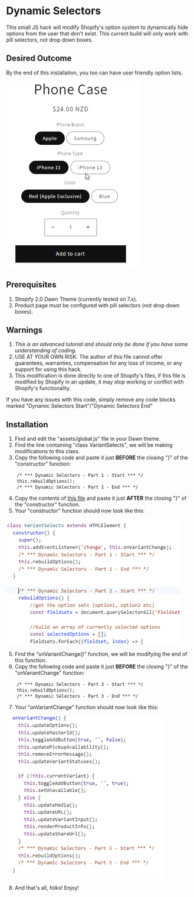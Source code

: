 # Dynamic Selectors
This small JS hack will modify Shopify's option system to dynamically hide options from the user that don't exist. This current build will only work with pill selectors, not drop down boxes.

## Desired Outcome
By the end of this installation, you too can have user friendly option lists.

![Dynamic Selectors in action](/dynamic-selectors.gif?v=5)

## Prerequisites
1. Shopify 2.0 Dawn Theme (currently tested on 7.x).
2. Product page must be configured with pill selectors (not drop down boxes).

## Warnings
1. *This is an advanced tutorial and should only be done if you have some understanding of coding.* 
2. USE AT YOUR OWN RISK. The author of this file cannot offer guarantees, warranties, compensation for any loss of income, or any support for using this hack.
3. This modification is done directly to one of Shopify's files, if this file is modified by Shopify in an update, it may stop working or conflict with Shopify's functionality. 

If you have any issues with this code, simply remove any code blocks marked "Dynamic Selectors Start"/"Dynamic Selectors End"

## Installation
1. Find and edit the "assets/global.js" file in your Dawn theme.
2. Find the line containing "class VariantSelects", we will be making modifications to this class.
3. Copy the following code and paste it just **BEFORE** the closing "}" of the "constructor" function:

```
    /* *** Dynamic Selectors - Part 1 - Start *** */
    this.rebuildOptions();
    /* *** Dynamic Selectors - Part 1 - End *** */
```

4. Copy the contents of [this file](/global-modify-step-2.js) and paste it just **AFTER** the closing "}" of the "constructor" function.
5. Your "constructor" function should now look like this:

![Step 1 & 2](/dynamic-selectors-step-1-2.png)

5. Find the "onVariantChange()" function, we will be modifying the end of this function.
6. Copy the following code and paste it just **BEFORE** the closing "}" of the "onVariantChange" function:

```
    /* *** Dynamic Selectors - Part 3 - Start *** */
    this.rebuildOptions();
    /* *** Dynamic Selectors - Part 3 - End *** */
```

7. Your "onVariantChange" function should now look like this:

![Step 3](/dynamic-selectors-step-3.png)

8. And that's all, folks! Enjoy!
